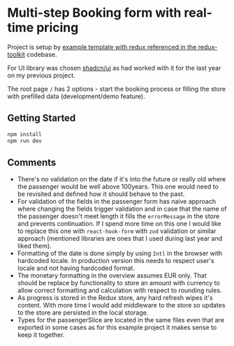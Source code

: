 # Multi-step Booking form with real-time pricing

Project is setup by [example template with redux referenced in the redux-toolkit](https://redux-toolkit.js.org/introduction/getting-started#create-a-react-redux-app) codebase.

For UI library was chosen [shadcn/ui](https://ui.shadcn.com/) as had worked with it for the last year on my previous project.

The root page `/` has 2 options - start the booking process or filling the store with prefilled data (development/demo feature).

## Getting Started

```bash
npm install
npm run dev
```

## Comments

- There's no validation on the date if it's into the future or really old where the passenger would be well above 100years. This one would need to be revisited and defined how it should behave to the past.
- For validation of the fields in the passenger form has naive approach where changing the fields trigger validation and in case that the name of the passenger doesn't meet length it fills the `errorMessage` in the store and prevents continuation. If I spend more time on this one I would like to replace this one with `react-hook-form` with `zod` validation or similar approach (mentioned libraries are ones that I used during last year and liked them). 
- Formatting of the date is done simply by using `Intl` in the browser with hardcoded locale. In production version this needs to respect user's locale and not having hardcoded format.
- The monetary formatting in the overview assumes EUR only. That should be replace by functionality to store an amount with currency to allow correct formatting and calculation with respect to rounding rules.
- As progress is stored in the Redux store, any hard refresh wipes it's content. With more time I would add middleware to the store so updates to the store are persisted in the local storage.
- Types for the passengerSlice are located in the same files even that are exported in some cases as for this example project it makes sense to keep it together.
